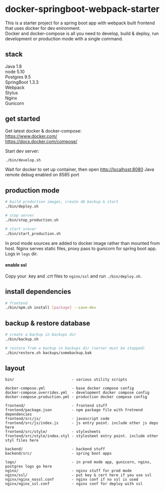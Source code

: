 # docker-springboot-webpack-starter

This is a starter project for a spring boot app with webpack built frontend that uses docker for dev enironment.  
Docker and docker-compose is all you need to develop, build & deploy, run development or production mode with a single command.

## stack
Java 1.8  
node 5.10  
Postgres 9.5  
SpringBoot 1.3.3  
Webpack  
Stylus   
Nginx  
Gunicorn


## get started

Get latest docker & docker-compose:  
https://www.docker.com/  
https://docs.docker.com/compose/

Start dev server:
```sh
./bin/develop.sh
```
Wait for docker to set up container, then open [http://localhost:8080](http://localhost:8080)
Java remote debug enabled on 8585 port

## production mode

```sh
# build production images, create db backup & start
./bin/deploy.sh

# stop server
./bin/stop_production.sh

# start srever
./bin/start_production.sh
```

In prod mode sources are added to docker image rather than mounted from host. Nginx serves static files, proxy pass to gunicorn for spring boot app. Logs in `logs` dir.

#### enable ssl
Copy your .key and .crt files to `nginx/ssl` and run `./bin/deploy.sh`.

## install dependencies
```sh
# frontend
./bin/npm.sh install [package] --save-dev

```

## backup & restore database

```sh
# create a backup in backups dir
./bin/backup.sh

# restore from a backup in backups dir (server must be stopped)
./bin/restore.sh backups/somebackup.bak
```

## layout

```
bin/                          - various utility scripts

docker-compose.yml            - base docker compose config
docker-compose.overrides.yml  - development docker compose config
docker-compose.production.yml - production docker compose config

frontend/                     - frontend stuff
frontend/package.json         - npm package file with frotnend dependencies
frontend/src/js/              - javascript code
frontend/src/js/index.js      - js entry point. include other js deps here
frontend/src/style/           - stylesheets       
frontend/src/style/index.styl - stylesheet entry point. include other styl files here

backend/                      - backend stuff
backend/src/                  - spring boot apps

logs/                         - in prod mode app, gunicorn, nginx, postgres logs go here
nginx/                        - nginx stuff for prod mode
nginx/ssl/                    - put key & cert here if you use ssl
nginx/nginx_nossl.conf        - nginx conf if no ssl is used
nginx/nginx_ssl.conf          - nginx conf for deploy with ssl
```
